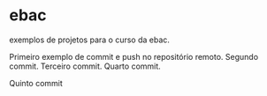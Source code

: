 # ebac
exemplos de projetos para o curso da ebac.

Primeiro exemplo de commit e push no repositório remoto.
Segundo commit.
Terceiro commit.
Quarto commit.

Quinto commit

